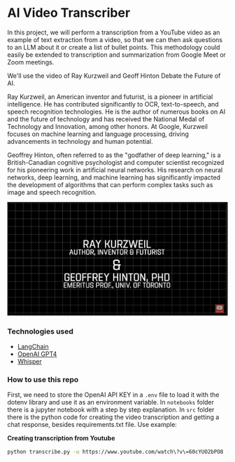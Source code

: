# AI Video Transcriber

In this project, we will perform a transcription from a YouTube video as an example of text extraction from a video, so that we can then ask questions to an LLM about it or create a list of bullet points. This methodology could easily be extended to transcription and summarization from Google Meet or Zoom meetings.

We'll use the video of Ray Kurzweil and Geoff Hinton Debate the Future of AI.

Ray Kurzweil, an American inventor and futurist, is a pioneer in artificial intelligence. He has contributed significantly to OCR, text-to-speech, and speech recognition technologies. He is the author of numerous books on AI and the future of technology and has received the National Medal of Technology and Innovation, among other honors. At Google, Kurzweil focuses on machine learning and language processing, driving advancements in technology and human potential.

Geoffrey Hinton, often referred to as the "godfather of deep learning," is a British-Canadian cognitive psychologist and computer scientist recognized for his pioneering work in artificial neural networks. His research on neural networks, deep learning, and machine learning has significantly impacted the development of algorithms that can perform complex tasks such as image and speech recognition.


[![cover](images/cover.png)](https://www.youtube.com/watch?v=kCre83853TM)


### Technologies used

+ [LangChain](https://www.langchain.com/)
+ [OpenAI GPT4](https://openai.com/)
+ [Whisper](https://openai.com/research/whisper)


### How to use this repo

First, we need to store the OpenAI API KEY in a `.env` file to load it with the dotenv library and use it as an environment variable. In `notebooks` folder there is a jupyter notebook with a step by step explanation. In `src` folder there is the python code for creating the video transcription and getting a chat response, besides requirements.txt file. Use example:

**Creating transcription from Youtube**
```bash
python transcribe.py -u https://www.youtube.com/watch\?v\=60cYUO2bPO8 -q "What are the main topics?"
```

